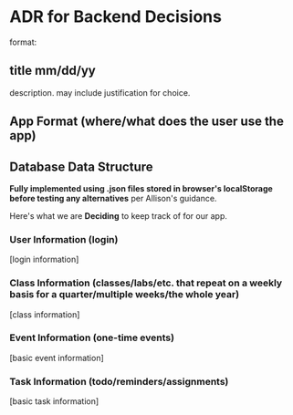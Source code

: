 # ADR for Backend Decisions

format: 

## title mm/dd/yy
description. may include justification for choice.


## App Format (where/what does the user use the app)


## Database Data Structure
**Fully implemented using .json files stored in browser's localStorage before testing any alternatives** per Allison's guidance.

Here's what we are **Deciding** to keep track of for our app.

### User Information (login)

[login information]

### Class Information (classes/labs/etc. that repeat on a weekly basis for a quarter/multiple weeks/the whole year)

[class information]

### Event Information (one-time events)

[basic event information]

### Task Information (todo/reminders/assignments)

[basic task information]